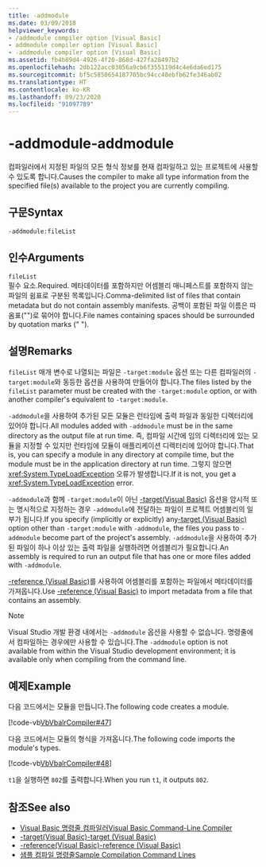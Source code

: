 ```yaml
---
title: -addmodule
ms.date: 03/09/2018
helpviewer_keywords:
- /addmodule compiler option [Visual Basic]
- addmodule compiler option [Visual Basic]
- -addmodule compiler option [Visual Basic]
ms.assetid: fb4b89d4-4926-4f20-868d-427fa28497b2
ms.openlocfilehash: 2db122acc03056a9cb6f355119d4c4e6da6ed175
ms.sourcegitcommit: bf5c5850654187705bc94cc40ebfb62fe346ab02
ms.translationtype: HT
ms.contentlocale: ko-KR
ms.lasthandoff: 09/23/2020
ms.locfileid: "91097789"
---
```

# <a name="-addmodule"></a><span data-ttu-id="72644-102">-addmodule</span><span class="sxs-lookup"><span data-stu-id="72644-102">-addmodule</span></span>

<span data-ttu-id="72644-103">컴파일러에서 지정된 파일의 모든 형식 정보를 현재 컴파일하고 있는 프로젝트에 사용할 수 있도록 합니다.</span><span class="sxs-lookup"><span data-stu-id="72644-103">Causes the compiler to make all type information from the specified file(s) available to the project you are currently compiling.</span></span>  
  
## <a name="syntax"></a><span data-ttu-id="72644-104">구문</span><span class="sxs-lookup"><span data-stu-id="72644-104">Syntax</span></span>  
  
```console  
-addmodule:fileList  
```  
  
## <a name="arguments"></a><span data-ttu-id="72644-105">인수</span><span class="sxs-lookup"><span data-stu-id="72644-105">Arguments</span></span>  

 `fileList`  
 <span data-ttu-id="72644-106">필수 요소.</span><span class="sxs-lookup"><span data-stu-id="72644-106">Required.</span></span> <span data-ttu-id="72644-107">메타데이터를 포함하지만 어셈블리 매니페스트를 포함하지 않는 파일의 쉼표로 구분된 목록입니다.</span><span class="sxs-lookup"><span data-stu-id="72644-107">Comma-delimited list of files that contain metadata but do not contain assembly manifests.</span></span> <span data-ttu-id="72644-108">공백이 포함된 파일 이름은 따옴표("")로 묶어야 합니다.</span><span class="sxs-lookup"><span data-stu-id="72644-108">File names containing spaces should be surrounded by quotation marks (" ").</span></span>  
  
## <a name="remarks"></a><span data-ttu-id="72644-109">설명</span><span class="sxs-lookup"><span data-stu-id="72644-109">Remarks</span></span>  

 <span data-ttu-id="72644-110">`fileList` 매개 변수로 나열되는 파일은 `-target:module` 옵션 또는 다른 컴파일러의 `-target:module`와 동등한 옵션을 사용하여 만들어야 합니다.</span><span class="sxs-lookup"><span data-stu-id="72644-110">The files listed by the `fileList` parameter must be created with the `-target:module` option, or with another compiler's equivalent to `-target:module`.</span></span>  
  
 <span data-ttu-id="72644-111">`-addmodule`을 사용하여 추가된 모든 모듈은 런타임에 출력 파일과 동일한 디렉터리에 있어야 합니다.</span><span class="sxs-lookup"><span data-stu-id="72644-111">All modules added with `-addmodule` must be in the same directory as the output file at run time.</span></span> <span data-ttu-id="72644-112">즉, 컴파일 시간에 임의 디렉터리에 있는 모듈을 지정할 수 있지만 런타임에 모듈이 애플리케이션 디렉터리에 있어야 합니다.</span><span class="sxs-lookup"><span data-stu-id="72644-112">That is, you can specify a module in any directory at compile time, but the module must be in the application directory at run time.</span></span> <span data-ttu-id="72644-113">그렇지 않으면 <xref:System.TypeLoadException> 오류가 발생합니다.</span><span class="sxs-lookup"><span data-stu-id="72644-113">If it is not, you get a <xref:System.TypeLoadException> error.</span></span>  
  
 <span data-ttu-id="72644-114">`-addmodule`과 함께 `-target:module`이 아닌 [-target(Visual Basic)](target.md) 옵션을 암시적 또는 명시적으로 지정하는 경우 `-addmodule`에 전달하는 파일이 프로젝트 어셈블리의 일부가 됩니다.</span><span class="sxs-lookup"><span data-stu-id="72644-114">If you specify (implicitly or explicitly) any[-target (Visual Basic)](target.md) option other than `-target:module` with `-addmodule`, the files you pass to `-addmodule` become part of the project's assembly.</span></span> <span data-ttu-id="72644-115">`-addmodule`을 사용하여 추가된 파일이 하나 이상 있는 출력 파일을 실행하려면 어셈블리가 필요합니다.</span><span class="sxs-lookup"><span data-stu-id="72644-115">An assembly is required to run an output file that has one or more files added with `-addmodule`.</span></span>  
  
 <span data-ttu-id="72644-116">[-reference (Visual Basic)](reference.md)를 사용하여 어셈블리를 포함하는 파일에서 메타데이터를 가져옵니다.</span><span class="sxs-lookup"><span data-stu-id="72644-116">Use [-reference (Visual Basic)](reference.md) to import metadata from a file that contains an assembly.</span></span>  
  
> [!NOTE]
> <span data-ttu-id="72644-117">Visual Studio 개발 환경 내에서는 `-addmodule` 옵션을 사용할 수 없습니다. 명령줄에서 컴파일하는 경우에만 사용할 수 있습니다.</span><span class="sxs-lookup"><span data-stu-id="72644-117">The `-addmodule` option is not available from within the Visual Studio development environment; it is available only when compiling from the command line.</span></span>  
  
## <a name="example"></a><span data-ttu-id="72644-118">예제</span><span class="sxs-lookup"><span data-stu-id="72644-118">Example</span></span>  

 <span data-ttu-id="72644-119">다음 코드에서는 모듈을 만듭니다.</span><span class="sxs-lookup"><span data-stu-id="72644-119">The following code creates a module.</span></span>  
  
 [!code-vb[VbVbalrCompiler#47](~/samples/snippets/visualbasic/VS_Snippets_VBCSharp/VbVbalrCompiler/VB/OptionStrictOff.vb#47)]  
  
 <span data-ttu-id="72644-120">다음 코드에서는 모듈의 형식을 가져옵니다.</span><span class="sxs-lookup"><span data-stu-id="72644-120">The following code imports the module's types.</span></span>  
  
 [!code-vb[VbVbalrCompiler#48](~/samples/snippets/visualbasic/VS_Snippets_VBCSharp/VbVbalrCompiler/VB/OptionStrictOff.vb#48)]  
  
 <span data-ttu-id="72644-121">`t1`을 실행하면 `802`를 출력합니다.</span><span class="sxs-lookup"><span data-stu-id="72644-121">When you run `t1`, it outputs `802`.</span></span>  
  
## <a name="see-also"></a><span data-ttu-id="72644-122">참조</span><span class="sxs-lookup"><span data-stu-id="72644-122">See also</span></span>

- [<span data-ttu-id="72644-123">Visual Basic 명령줄 컴파일러</span><span class="sxs-lookup"><span data-stu-id="72644-123">Visual Basic Command-Line Compiler</span></span>](index.md)
- [<span data-ttu-id="72644-124">-target(Visual Basic)</span><span class="sxs-lookup"><span data-stu-id="72644-124">-target (Visual Basic)</span></span>](target.md)
- [<span data-ttu-id="72644-125">-reference(Visual Basic)</span><span class="sxs-lookup"><span data-stu-id="72644-125">-reference (Visual Basic)</span></span>](reference.md)
- [<span data-ttu-id="72644-126">샘플 컴파일 명령줄</span><span class="sxs-lookup"><span data-stu-id="72644-126">Sample Compilation Command Lines</span></span>](sample-compilation-command-lines.md)

